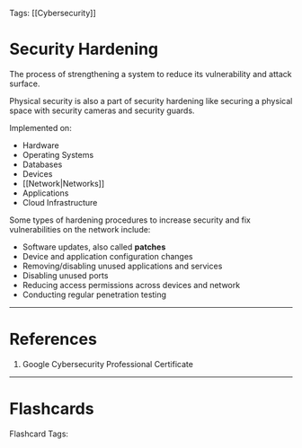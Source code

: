 Tags: [[Cybersecurity]]
# Security Hardening

The process of strengthening a system to reduce its vulnerability and attack surface.

Physical security is also a part of security hardening like securing a physical space with security cameras and security guards.

Implemented on:
- Hardware
- Operating Systems
- Databases
- Devices
- [[Network|Networks]]
- Applications
- Cloud Infrastructure

Some types of hardening procedures to increase security and fix vulnerabilities on the network include:
- Software updates, also called **patches**
- Device and application configuration changes
- Removing/disabling unused applications and services
- Disabling unused ports
- Reducing access permissions across devices and network
- Conducting regular penetration testing

---
# References

1. Google Cybersecurity Professional Certificate

---
# Flashcards

Flashcard Tags: 